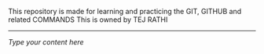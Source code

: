 This repository is made for learning and practicing the GIT, GITHUB and related COMMANDS
This is owned by TEJ RATHI

-------------------------------------------------
*Type your content here*
